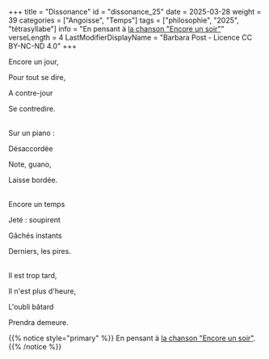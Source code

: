 +++
title = "Dissonance"
id = "dissonance_25"
date = 2025-03-28
weight = 39
categories = ["Angoisse", "Temps"]
tags = ["philosophie", "2025", "tétrasyllabe"]
info = "En pensant à [la chanson \"Encore un soir\"](https://fr.wikipedia.org/wiki/Encore_un_soir_(chanson))"
verseLength = 4
LastModifierDisplayName = "Barbara Post - Licence CC BY-NC-ND 4.0"
+++

Encore un jour,

Pour tout se dire,

A contre-jour

Se contredire.

 \
Sur un piano :

Désaccordée

Note, guano,

Laisse bordée.

 \
Encore un temps

Jeté : soupirent

Gâchés instants

Derniers, les pires.

 \
Il est trop tard,

Il n'est plus d'heure,

L'oubli bâtard

Prendra demeure.

{{% notice style="primary" %}}
En pensant à [la chanson "Encore un soir"](https://fr.wikipedia.org/wiki/Encore_un_soir_(chanson)).
{{% /notice %}}

